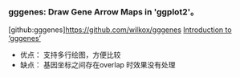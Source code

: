 
### gggenes: Draw Gene Arrow Maps in 'ggplot2'。

[github:gggenes]https://github.com/wilkox/gggenes
[Introduction to ‘gggenes’](https://cran.r-project.org/web/packages/gggenes/vignettes/introduction-to-gggenes.html)


* 优点：
支持多行绘图，方便比较
* 缺点：
基因坐标之间存在overlap 时效果没有处理
